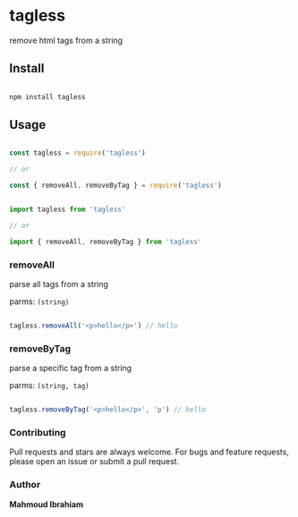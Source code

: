 # tagless

remove html tags from a string

## Install

```bash

npm install tagless

```

## Usage

```js

const tagless = require('tagless')

// or

const { removeAll, removeByTag } = require('tagless')

```

```js

import tagless from 'tagless'

// or

import { removeAll, removeByTag } from 'tagless'

```

### removeAll

parse all tags from a string

parms: `(string)`

```js

tagless.removeAll('<p>hello</p>') // hello

```

### removeByTag 

parse a specific tag from a string

parms: `(string, tag)`

```js

tagless.removeByTag('<p>hello</p>', 'p') // hello

```

### Contributing

Pull requests and stars are always welcome. For bugs and feature requests, please open an issue or submit a pull request.

### Author

**Mahmoud Ibrahiam**



